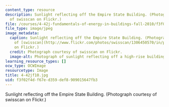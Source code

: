 ```yaml
---
content_type: resource
description: Sunlight reflecting off the Empire State Building. (Photograph courtesy
  of swisscan on Flickr.)
file: /courses/4-42j-fundamentals-of-energy-in-buildings-fall-2010/f3f02f4df67ed359def8909015647fb3_4-42jf10.jpg
file_type: image/jpeg
image_metadata:
  caption: Sunlight reflecting off the Empire State Building. (Photograph courtesy
    of [swisscan](http://www.flickr.com/photos/swisscan/1306450570/in/photostream/)
    on Flickr.)
  credit: Photograph courtesy of swisscan on Flickr.
  image-alt: Photograph of sunlight reflecting off a high-rise building.
learning_resource_types: []
ocw_type: OCWImage
resourcetype: Image
title: 4-42jf10.jpg
uid: f3f02f4d-f67e-d359-def8-909015647fb3
---
```

Sunlight reflecting off the Empire State Building. (Photograph courtesy of swisscan on Flickr.)

